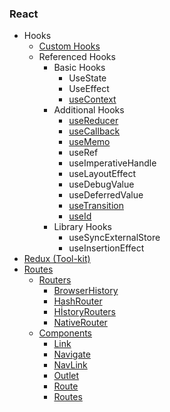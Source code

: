 ### React
* Hooks
    * [Custom Hooks](https://github.com/ridvandmrc/Self-Learning/tree/main/react/Hooks/cutom_hooks)
    * Referenced Hooks
        * Basic Hooks
            * UseState
            * UseEffect
            * [useContext](https://github.com/ridvandmrc/Self-Learning/tree/main/react/Hooks/hooks_api_reference/useContext)
        * Additional Hooks        
            * [useReducer](https://github.com/ridvandmrc/Self-Learning/tree/main/react/Hooks/hooks_api_reference/useReducer)  
            * [useCallback](https://github.com/ridvandmrc/Self-Learning/tree/main/react/Hooks/hooks_api_reference/useCallback)
            * [useMemo](https://github.com/ridvandmrc/Self-Learning/tree/main/react/Hooks/hooks_api_reference/useMemo)
            * useRef
            * useImperativeHandle
            * useLayoutEffect
            * useDebugValue
            * useDeferredValue
            * [useTransition](https://github.com/ridvandmrc/Self-Learning/tree/main/react/Hooks/hooks_api_reference/useTransition)
            * [useId](https://github.com/ridvandmrc/Self-Learning/tree/main/react/Hooks/hooks_api_reference/useId)
        * Library Hooks
            * useSyncExternalStore
            * useInsertionEffect
* [Redux (Tool-kit)](https://github.com/ridvandmrc/Self-Learning/tree/main/react/Redux-Toolkit)
* [Routes](https://github.com/ridvandmrc/Self-Learning/tree/main/react/Routes)
     * [Routers]()
        * [BrowserHistory](https://github.com/ridvandmrc/Self-Learning/tree/main/react/Routes/Routers/BrowserRouter)
        * [HashRouter](https://github.com/ridvandmrc/Self-Learning/tree/main/react/Routes/Routers/HashRouter)
        * [HİstoryRouters](https://github.com/ridvandmrc/Self-Learning/tree/main/react/Routes/Routers/HistoryRouters)
        * [NativeRouter](https://github.com/ridvandmrc/Self-Learning/tree/main/react/Routes/Routers/NativeRouter)
    * [Components](#)
        * [Link](https://github.com/ridvandmrc/Self-Learning/tree/main/react/Routes/Components/Link)
        * [Navigate](https://github.com/ridvandmrc/Self-Learning/tree/main/react/Routes/Components/Navigate)
        * [NavLink](https://github.com/ridvandmrc/Self-Learning/tree/main/react/Routes/Components/NavLink)
        * [Outlet](https://github.com/ridvandmrc/Self-Learning/tree/main/react/Routes/Components/Outlet)
        * [Route](https://github.com/ridvandmrc/Self-Learning/tree/main/react/Routes/Components/Route)
        * [Routes](https://github.com/ridvandmrc/Self-Learning/tree/main/react/Routes/Components/Routes)